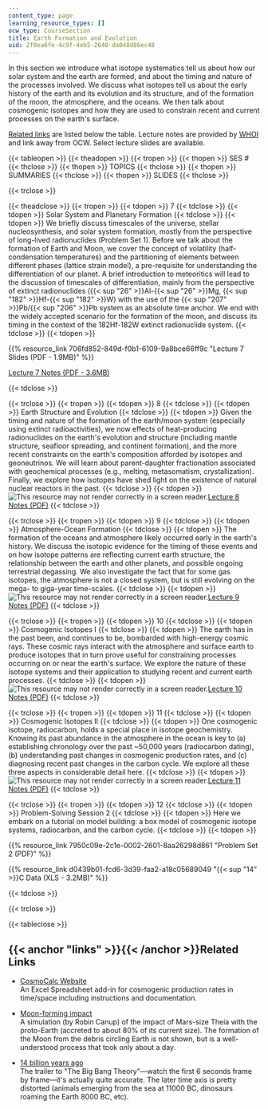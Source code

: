```yaml
---
content_type: page
learning_resource_types: []
ocw_type: CourseSection
title: Earth Formation and Evolution
uid: 2f0ea6fe-4c9f-4eb5-2640-da048d86ec48
---
```

In this section we introduce what isotope systematics tell us about how our solar system and the earth are formed, and about the timing and nature of the processes involved. We discuss what isotopes tell us about the early history of the earth and its evolution and its structure, and of the formation of the moon, the atmosphere, and the oceans. We then talk about cosmogenic isotopes and how they are used to constrain recent and current processes on the earth's surface.

[Related links](#links) are listed below the table. Lecture notes are provided by [WHOI](http://www.whoi.edu/) and link away from OCW. Select lecture slides are available.

{{< tableopen >}}
{{< theadopen >}}
{{< tropen >}}
{{< thopen >}}
SES #
{{< thclose >}}
{{< thopen >}}
TOPICS
{{< thclose >}}
{{< thopen >}}
SUMMARIES
{{< thclose >}}
{{< thopen >}}
SLIDES
{{< thclose >}}

{{< trclose >}}

{{< theadclose >}}
{{< tropen >}}
{{< tdopen >}}
7
{{< tdclose >}}
{{< tdopen >}}
Solar System and Planetary Formation
{{< tdclose >}}
{{< tdopen >}}
We briefly discuss timescales of the universe, stellar nucleosynthesis, and solar system formation, mostly from the perspective of long-lived radionuclides (Problem Set 1). Before we talk about the formation of Earth and Moon, we cover the concept of volatility (half-condensation temperatures) and the partitioning of elements between different phases (lattice strain model), a pre-requisite for understanding the differentiation of our planet. A brief introduction to meteoritics will lead to the discussion of timescales of differentiation, mainly from the perspective of extinct radionuclides ({{< sup "26" >}}Al-{{< sup "26" >}}Mg, {{< sup "182" >}}Hf-{{< sup "182" >}}W) with the use of the {{< sup "207" >}}Pb/{{< sup "206" >}}Pb system as an absolute time anchor. We end with the widely accepted scenario for the formation of the moon, and discuss its timing in the context of the 182Hf-182W extinct radionuclide system.
{{< tdclose >}}
{{< tdopen >}}


{{% resource_link 706fd852-849d-f0b1-6109-9a8bce66ff9c "Lecture 7 Slides (PDF - 1.9MB)" %}}

[Lecture 7 Notes (PDF - 3.6MB)](http://www.whoi.edu/fileserver.do?id=131884&pt=2&p=146949)


{{< tdclose >}}

{{< trclose >}}
{{< tropen >}}
{{< tdopen >}}
8
{{< tdclose >}}
{{< tdopen >}}
Earth Structure and Evolution
{{< tdclose >}}
{{< tdopen >}}
Given the timing and nature of the formation of the earth/moon system (especially using extinct radioactivities), we now effects of heat-producing radionuclides on the earth's evolution and structure (including mantle structure, seafloor spreading, and continent formation), and the more recent constraints on the earth's composition afforded by isotopes and geoneutrinos. We will learn about parent-daughter fractionation associated with geochemical processes (e.g., melting, metasomatism, crystallization). Finally, we explore how isotopes have shed light on the existence of natural nuclear reactors in the past.
{{< tdclose >}}
{{< tdopen >}}
![This resource may not render correctly in a screen reader.](/images/inacessible.gif)[Lecture 8 Notes (PDF)](http://www.whoi.edu/fileserver.do?id=132104&pt=2&p=146949)
{{< tdclose >}}

{{< trclose >}}
{{< tropen >}}
{{< tdopen >}}
9
{{< tdclose >}}
{{< tdopen >}}
Atmosphere-Ocean Formation
{{< tdclose >}}
{{< tdopen >}}
The formation of the oceans and atmosphere likely occurred early in the earth's history. We discuss the isotopic evidence for the timing of these events and on how isotope patterns are reflecting current earth structure, the relationship between the earth and other planets, and possible ongoing terrestrial degassing. We also investigate the fact that for some gas isotopes, the atmosphere is not a closed system, but is still evolving on the mega- to giga-year time-scales.
{{< tdclose >}}
{{< tdopen >}}
![This resource may not render correctly in a screen reader.](/images/inacessible.gif)[Lecture 9 Notes (PDF)](http://www.whoi.edu/fileserver.do?id=132884&pt=2&p=146949)
{{< tdclose >}}

{{< trclose >}}
{{< tropen >}}
{{< tdopen >}}
10
{{< tdclose >}}
{{< tdopen >}}
Cosmogenic Isotopes I
{{< tdclose >}}
{{< tdopen >}}
The earth has in the past been, and continues to be, bombarded with high-energy cosmic rays. These cosmic rays interact with the atmosphere and surface earth to produce isotopes that in turn prove useful for constraining processes occurring on or near the earth's surface. We explore the nature of these isotope systems and their application to studying recent and current earth processes.
{{< tdclose >}}
{{< tdopen >}}
![This resource may not render correctly in a screen reader.](/images/inacessible.gif)[Lecture 10 Notes (PDF)](http://www.whoi.edu/fileserver.do?id=133844&pt=2&p=146949)
{{< tdclose >}}

{{< trclose >}}
{{< tropen >}}
{{< tdopen >}}
11
{{< tdclose >}}
{{< tdopen >}}
Cosmogenic Isotopes II
{{< tdclose >}}
{{< tdopen >}}
One cosmogenic isotope, radiocarbon, holds a special place in isotope geochemistry. Knowing its past abundance in the atmosphere in the ocean is key to (a) establishing chronology over the past ~50,000 years (radiocarbon dating), (b) understanding past changes in cosmogenic production rates, and (c) diagnosing recent past changes in the carbon cycle. We explore all these three aspects in considerable detail here.
{{< tdclose >}}
{{< tdopen >}}
![This resource may not render correctly in a screen reader.](/images/inacessible.gif)[Lecture 11 Notes (PDF)](http://www.whoi.edu/fileserver.do?id=134225&pt=2&p=146949)
{{< tdclose >}}

{{< trclose >}}
{{< tropen >}}
{{< tdopen >}}
12
{{< tdclose >}}
{{< tdopen >}}
Problem-Solving Session 2
{{< tdclose >}}
{{< tdopen >}}
Here we embark on a tutorial on model building: a box model of cosmogenic isotope systems, radiocarbon, and the carbon cycle.
{{< tdclose >}}
{{< tdopen >}}


{{% resource_link 7950c09e-2c1e-0002-2601-8aa26298d861 "Problem Set 2 (PDF)" %}}

{{% resource_link d0439b01-fcd6-3d39-faa2-a18c05689049 "{{< sup \"14\" >}}C Data (XLS - 3.2MB)" %}}


{{< tdclose >}}

{{< trclose >}}

{{< tableclose >}}

{{< anchor "links" >}}{{< /anchor >}}Related Links
--------------------------------------------------

*   [CosmoCalc Website](https://sites.google.com/site/cosmocalc/)  
    An Excel Spreadsheet add-in for cosmogenic production rates in time/space including instructions and documentation.

*   [Moon-forming impact](http://www.flickr.com/photos/thane/3134316459/)  
    A simulation (by Robin Canup) of the impact of Mars-size Theia with the proto-Earth (accreted to about 80% of its current size). The formation of the Moon from the debris circling Earth is not shown, but is a well-understood process that took only about a day.

*   [14 billion years ago](http://www.youtube.com/watch?v=krX5JaBrHzU)  
    The trailer to "The Big Bang Theory"—watch the first 6 seconds frame by frame—it's actually quite accurate. The later time axis is pretty distorted (animals emerging from the sea at 11000 BC, dinosaurs roaming the Earth 8000 BC, etc).